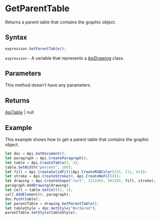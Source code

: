 # GetParentTable

Returns a parent table that contains the graphic object.

## Syntax

```javascript
expression.GetParentTable();
```

`expression` - A variable that represents a [ApiDrawing](../ApiDrawing.md) class.

## Parameters

This method doesn't have any parameters.

## Returns

[ApiTable](../../ApiTable/ApiTable.md) \| null

## Example

This example shows how to get a parent table that contains the graphic object.

```javascript editor-docx
let doc = Api.GetDocument();
let paragraph = Api.CreateParagraph();
let table = Api.CreateTable(3, 3);
table.SetWidth("percent", 100);
let fill = Api.CreateSolidFill(Api.CreateRGBColor(255, 111, 61));
let stroke = Api.CreateStroke(0, Api.CreateNoFill());
let drawing = Api.CreateShape("rect", 3212465, 963295, fill, stroke);
paragraph.AddDrawing(drawing);
let cell = table.GetCell(1, 1);
cell.AddElement(0, paragraph);
doc.Push(table);
let parentTable = drawing.GetParentTable();
let tableStyle = doc.GetStyle("Bordered");
parentTable.SetStyle(tableStyle);
```
